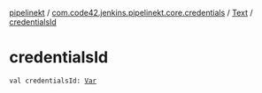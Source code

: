 [pipelinekt](../../index.md) / [com.code42.jenkins.pipelinekt.core.credentials](../index.md) / [Text](index.md) / [credentialsId](./credentials-id.md)

# credentialsId

`val credentialsId: `[`Var`](../../com.code42.jenkins.pipelinekt.core.vars/-var/index.md)